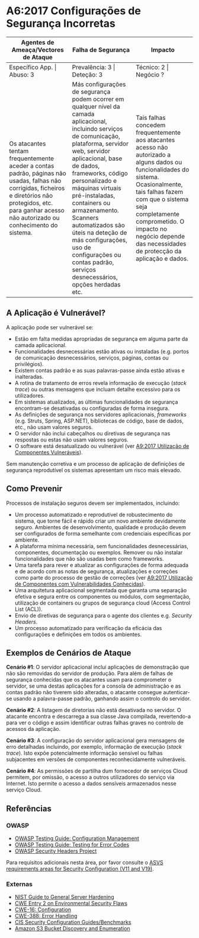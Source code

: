 # A6:2017 Configurações de Segurança Incorretas


| Agentes de Ameaça/Vectores de Ataque | Falha de Segurança | Impacto |
| -- | -- | -- |
| Específico App. \| Abuso: 3 | Prevalência: 3 \| Deteção: 3 | Técnico: 2 \| Negócio ? |
| Os atacantes tentam frequentemente aceder a contas padrão, páginas não usadas, falhas não corrigidas, ficheiros e diretórios não protegidos, etc. para ganhar acesso não autorizado ou conhecimento do sistema. | Más configurações de segurança podem ocorrer em qualquer nível da camada aplicacional, incluindo serviços de comunicação, plataforma, servidor web, servidor aplicacional, base de dados, frameworks, código personalizado e máquinas virtuais pré-instaladas, containers ou armazenamento. Scanners automatizados são úteis na deteção de más configurações, uso de configurações ou contas padrão, serviços desnecessários, opções herdadas etc. | Tais falhas concedem frequentemente aos atacantes acesso não autorizado a alguns dados ou funcionalidades do sistema. Ocasionalmente, tais falhas fazem com que o sistema seja completamente comprometido. O impacto no negócio depende das necessidades de protecção da aplicação e dados. |

## A Aplicação é Vulnerável?

A aplicação pode ser vulnerável se:

- Estão em falta medidas apropriadas de segurança em alguma parte da camada
  aplicacional.
- Funcionalidades desnecessárias estão ativas ou instaladas (e.g. portos de
  comunicação desnecessários, serviços, páginas, contas ou privilégios).
- Existem contas padrão e as suas palavras-passe ainda estão ativas e
  inalteradas.
- A rotina de tratamento de erros revela informação de execução (_stack trace_)
  ou outras mensagens que incluam detalhe excessivo para os utilizadores.
- Em sistemas atualizados, as últimas funcionalidades de segurança encontram-se
  desativadas ou configuradas de forma insegura.
- As definições de segurança nos servidores aplicacionais, _frameworks_ (e.g.
  Struts, Spring, ASP.NET), bibliotecas de código, base de dados, etc., não usam
  valores seguros.
- O servidor não inclui cabeçalhos ou diretivas de segurança nas respostas ou
  estas não usam valores seguros.
- O software está desatualizado ou vulnerável (ver [A9:2017 Utilização de
  Componentes Vulneráveis][0xa61]).

Sem manutenção corretiva e um processo de aplicação de definições de segurança
reprodutível os sistemas apresentam um risco mais elevado.

## Como Prevenir

Processos de instalação seguros devem ser implementados, incluindo:

- Um processo automatizado e reprodutível de robustecimento do sistema, que
  torne fácil e rápido criar um novo ambiente devidamente seguro. Ambientes de
  desenvolvimento, qualidade e produção devem ser configurados de forma
  semelhante com credenciais específicas por ambiente.
- A plataforma mínima necessária, sem funcionalidades desnecessárias,
  componentes, documentação ou exemplos. Remover ou não instalar funcionalidades
  que não são usadas bem como frameworks.
- Uma tarefa para rever e atualizar as configurações de forma adequada e de
  acordo com as notas de segurança, atualizações e correções como parte do
  processo de gestão de correções (ver [A9:2017 Utilização de Componentes com
  Vulnerabilidades Conhecidas][0xa61]).
- Uma arquitetura aplicacional segmentada que garanta uma separação efetiva e
  segura entre os componentes ou módulos, com segmentação, utilização de
  containers ou grupos de segurança cloud (Access Control List (ACL)).
- Envio de diretivas de segurança para o agente dos clientes e.g. _Security
  Headers_.
- Um processo automatizado para verificação da eficácia das configurações e
  definições em todos os ambientes.

## Exemplos de Cenários de Ataque

**Cenário #1**: O servidor aplicacional inclui aplicações de demonstração que
não são removidas do servidor de produção. Para além de falhas de segurança
conhecidas que os atacantes usam para comprometer o servidor, se uma destas
aplicações for a consola de administração e as contas padrão não tiverem sido
alteradas, o atacante consegue autenticar-se usando a palavra-passe padrão,
ganhando assim o controlo do servidor.

**Cenário #2**: A listagem de diretorias não está desativada no servidor. O
atacante encontra e descarrega a sua classe Java compilada, revertendo-a para
ver o código e assim identificar outras falhas graves no controlo de acessos da
aplicação.

**Cenário #3**: A configuração do servidor aplicacional gera mensagens de erro
detalhadas incluindo, por exemplo, informação de execução (_stack trace_). Isto
expõe potencialmente informação sensível ou falhas subjacentes em versões de
componentes reconhecidamente vulneráveis.

**Cenário #4**: As permissões de partilha dum fornecedor de serviços Cloud
permitem, por omissão, o acesso a outros utilizadores do serviço via Internet.
Isto permite o acesso a dados sensíveis armazenados nesse serviço Cloud.

## Referências

### OWASP

- [OWASP Testing Guide: Configuration Management][0xa62]
- [OWASP Testing Guide: Testing for Error Codes][0xa63]
- [OWASP Security Headers Project][0xa64]

Para requisitos adicionais nesta área, por favor consulte o [ASVS requirements
areas for Security Configuration (V11 and V19)][0xa65].

### Externas

- [NIST Guide to General Server Hardening][0xa66]
- [CWE Entry 2 on Environmental Security Flaws][0xa67]
- [CWE-16: Configuration][0xa68]
- [CWE-388: Error Handling][0xa69]
- [CIS Security Configuration Guides/Benchmarks][0xa610]
- [Amazon S3 Bucket Discovery and Enumeration][0xa611]

[0xa61]: ./0xa9-known-vulns.md
[0xa62]: https://owasp.org/www-project-web-security-testing-guide/latest/4-Web_Application_Security_Testing/02-Configuration_and_Deployment_Management_Testing/README
[0xa63]: https://owasp.org/www-project-web-security-testing-guide/latest/4-Web_Application_Security_Testing/08-Testing_for_Error_Handling/README
[0xa64]: https://owasp.org/www-project-secure-headers/
[0xa65]: https://owasp.org/www-project-application-security-verification-standard/
[0xa66]: https://csrc.nist.gov/publications/detail/sp/800-123/final
[0xa67]: https://cwe.mitre.org/data/definitions/2.html
[0xa68]: https://cwe.mitre.org/data/definitions/16.html
[0xa69]: https://cwe.mitre.org/data/definitions/388.html
[0xa610]: https://www.cisecurity.org/cis-benchmarks/
[0xa611]: https://blog.websecurify.com/2017/10/aws-s3-bucket-discovery.html


